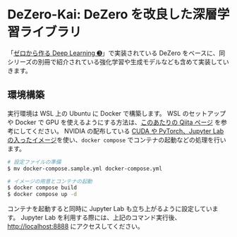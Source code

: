 # DeZero-Kai: DeZero を改良した深層学習ライブラリ
「[ゼロから作る Deep Learning ➌](https://www.oreilly.co.jp/books/9784873119069/)」で実装されている DeZero をベースに、同シリーズの別冊で紹介されている強化学習や生成モデルなども含めて実装していきます。

## 環境構築
実行環境は WSL 上の Ubuntu に Docker で構築します。
WSL のセットアップや Docker で GPU を使えるようにする方法は、[このあたりの Qiita ページ](https://qiita.com/nabion/items/4c4d4d4119c8586cbd9e) を参考にしてください。
NVIDIA の配布している [CUDA や PyTorch、Jupyter Lab の入ったイメージ](https://hub.docker.com/r/nvidia/cuda/)を使い、```docker compose``` でコンテナの起動などの処理を行います。

```bash
# 設定ファイルの準備
$ mv docker-compose.sample.yml docker-compose.yml

# イメージの用意とコンテナの起動
$ docker compose build
$ docker compose up -d
```

コンテナを起動すると同時に Jupyter Lab も立ち上がるように設定しています。
Jupyter Lab を利用する際には、上記のコマンド実行後、[http://localhost:8888](http://localhost:8888) にアクセスしてください。